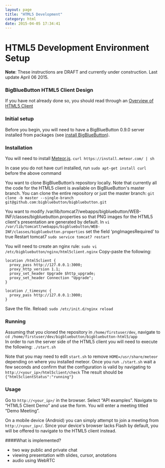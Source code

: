 ```yaml
---
layout: page
title: "HTML5 Development"
category: html
date: 2015-04-05 17:34:41
---
```



# HTML5 Development Environment Setup

**Note**: These instructions are DRAFT and currently under construction.
Last update April 06 2015.

### BigBlueButton HTML5 Client Design
If you have not already done so, you should read through an [Overview of HTML5 Client](/html/html5-overview.html)

### Initial setup

Before you begin, you will need to have a BigBlueButton 0.9.0 server installed from packages (see [install BigBlueButton](/install/install.html)).


### Installation

You will need to install [Meteor.js](http://www.meteor.com).
```curl https://install.meteor.com/ | sh```

In case you do not have curl installed, run ```sudo apt-get install curl``` before the above command



You want to clone BigBlueButton’s repository locally.
Note that currently all the code for the HTML5 client is available on BigBlueButton's master branch. You can clone the entire repository or just the master branch:
```git clone -b master --single-branch git@github.com:bigbluebutton/bigbluebutton.git```


You want to modify /var/lib/tomcat7/webapps/bigbluebutton/WEB-INF/classes/bigbluebutton.properties so that PNG images for the HTML5 client's presentation are generated by default. In 
```vi /var/lib/tomcat7/webapps/bigbluebutton/WEB-INF/classes/bigbluebutton.properties```
set the field ‘pngImagesRequired’ to true
Restart tomcat7
```sudo service tomcat7 restart```

You will need to create an nginx rule:
```sudo vi /etc/bigbluebutton/nginx/html5client.nginx```
Copy-paste the following:
```
location /html5client {
  proxy_pass http://127.0.0.1:3000;
  proxy_http_version 1.1;
  proxy_set_header Upgrade $http_upgrade;
  proxy_set_header Connection "Upgrade";
}

location /_timesync {
  proxy_pass http://127.0.0.1:3000;
}
```
Save the file. Reload:
```sudo /etc/init.d/nginx reload```



### Running
Assuming that you cloned the repository in ```/home/firstuser/dev```, navigate to
```cd /home/firstuser/dev/bigbluebutton/bigbluebutton-html5/app```  
In order to run the server side of the HTML5 client you will need to execute the following:
```./start.sh```

Note that you may need to edit ```start.sh``` to remove ```HOME=/usr/share/meteor``` depending on where you installed meteor.
Once you run ```./start.sh``` wait a few seconds and confirm that the configuration is valid by navigating to ```http://<your_ip>/html5client/check```
The result should be ```{"html5clientStatus":"running"}```

### Usage
Go to ```http://<your_ip>/``` in the browser. Select “API examples”. Navigate to “HTML5 Client Demo” and use the form. You will enter a meeting titled “Demo Meeting”.

On a mobile device (Android) you can simply attempt to join a meeting from ```http://<your_ip>/```. Since your device's browser lacks Flash by default, you will be offered to navigate to the HTML5 client instead.

####What is implemented?
  * two way public and private chat
  * viewing presentation with slides, cursor, anotations
  * audio using WebRTC

